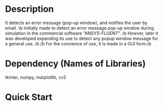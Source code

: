 # Description
 It detects an error message (pop-up window), and notifies the user by email. \b
 Initially made to detect an error message pop-up window during simulation in the commercial software "ANSYS-FLUENT". /b
 Howver, later it was developed expanding its use to detect any popup window message for a general use. /b
 /b
 For the convience of use, it is made in a GUI form./b
 
# Dependency (Names of Libraries)
  tkinter, numpy, matplotlib, cv2
  
# Quick Start
